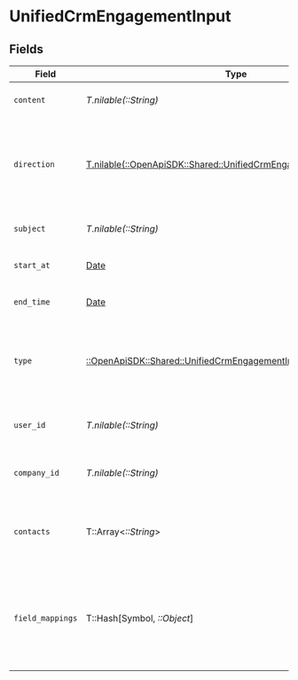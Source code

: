 # UnifiedCrmEngagementInput


## Fields

| Field                                                                                                                            | Type                                                                                                                             | Required                                                                                                                         | Description                                                                                                                      | Example                                                                                                                          |
| -------------------------------------------------------------------------------------------------------------------------------- | -------------------------------------------------------------------------------------------------------------------------------- | -------------------------------------------------------------------------------------------------------------------------------- | -------------------------------------------------------------------------------------------------------------------------------- | -------------------------------------------------------------------------------------------------------------------------------- |
| `content`                                                                                                                        | *T.nilable(::String)*                                                                                                            | :heavy_minus_sign:                                                                                                               | The content of the engagement                                                                                                    | Meeting call with CTO                                                                                                            |
| `direction`                                                                                                                      | [T.nilable(::OpenApiSDK::Shared::UnifiedCrmEngagementInputDirection)](../../models/shared/unifiedcrmengagementinputdirection.md) | :heavy_minus_sign:                                                                                                               | The direction of the engagement. Authorized values are INBOUND or OUTBOUND                                                       | INBOUND                                                                                                                          |
| `subject`                                                                                                                        | *T.nilable(::String)*                                                                                                            | :heavy_minus_sign:                                                                                                               | The subject of the engagement                                                                                                    | Technical features planning                                                                                                      |
| `start_at`                                                                                                                       | [Date](https://ruby-doc.org/stdlib-2.6.1/libdoc/date/rdoc/Date.html)                                                             | :heavy_minus_sign:                                                                                                               | The start time of the engagement                                                                                                 | 2024-10-01T12:00:00Z                                                                                                             |
| `end_time`                                                                                                                       | [Date](https://ruby-doc.org/stdlib-2.6.1/libdoc/date/rdoc/Date.html)                                                             | :heavy_minus_sign:                                                                                                               | The end time of the engagement                                                                                                   | 2024-10-01T22:00:00Z                                                                                                             |
| `type`                                                                                                                           | [::OpenApiSDK::Shared::UnifiedCrmEngagementInputType](../../models/shared/unifiedcrmengagementinputtype.md)                      | :heavy_check_mark:                                                                                                               | The type of the engagement. Authorized values are EMAIL, CALL or MEETING                                                         | MEETING                                                                                                                          |
| `user_id`                                                                                                                        | *T.nilable(::String)*                                                                                                            | :heavy_minus_sign:                                                                                                               | The UUID of the user tied to the engagement                                                                                      | 801f9ede-c698-4e66-a7fc-48d19eebaa4f                                                                                             |
| `company_id`                                                                                                                     | *T.nilable(::String)*                                                                                                            | :heavy_minus_sign:                                                                                                               | The UUID of the company tied to the engagement                                                                                   | 801f9ede-c698-4e66-a7fc-48d19eebaa4f                                                                                             |
| `contacts`                                                                                                                       | T::Array<*::String*>                                                                                                             | :heavy_minus_sign:                                                                                                               | The UUIDs of contacts tied to the engagement object                                                                              | [<br/>"801f9ede-c698-4e66-a7fc-48d19eebaa4f"<br/>]                                                                               |
| `field_mappings`                                                                                                                 | T::Hash[Symbol, *::Object*]                                                                                                      | :heavy_minus_sign:                                                                                                               | The custom field mappings of the engagement between the remote 3rd party & Panora                                                | {<br/>"fav_dish": "broccoli",<br/>"fav_color": "red"<br/>}                                                                       |